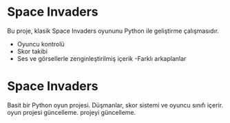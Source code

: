 # Space Invaders

Bu proje, klasik Space Invaders oyununu Python ile geliştirme çalışmasıdır. 
- Oyuncu kontrolü
- Skor takibi
- Ses ve görsellerle zenginleştirilmiş içerik
-Farklı arkaplanlar 
# Space Invaders
Basit bir Python oyun projesi. Düşmanlar, skor sistemi ve oyuncu sınıfı içerir.
oyun projesi güncelleme.
projeyi güncelleme.